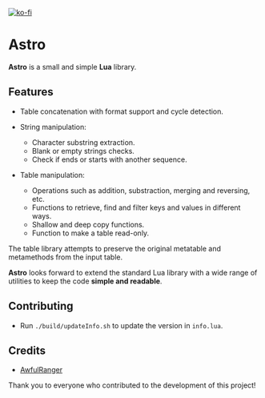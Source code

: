 [![ko-fi](https://ko-fi.com/img/githubbutton_sm.svg)](https://ko-fi.com/W7W32691S)

# Astro

**Astro** is a small and simple **Lua** library.

## Features

- Table concatenation with format support and cycle detection.

- String manipulation:
    - Character substring extraction.
    - Blank or empty strings checks.
    - Check if ends or starts with another sequence.

- Table manipulation:
    - Operations such as addition, substraction, merging and reversing, etc.
    - Functions to retrieve, find and filter keys and values in different ways.
    - Shallow and deep copy functions.
    - Function to make a table read-only.

The table library attempts to preserve the original metatable and metamethods from the input table.

**Astro** looks forward to extend the standard Lua library with a wide range of utilities to keep the code **simple and readable**.

## Contributing

- Run `./build/updateInfo.sh` to update the version in `info.lua`.

## Credits
- [AwfulRanger](https://github.com/AwfulRanger)

Thank you to everyone who contributed to the development of this project!
